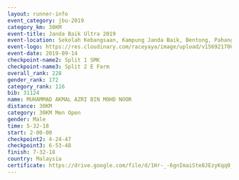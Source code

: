 ```yaml
---
layout: runner-info 
event_category: jbu-2019 
category_km: 30KM 
event-title: Janda Baik Ultra 2019  
event-location: Sekolah Kebangsaan, Kampung Janda Baik, Bentong, Pahang, Malaysia 
event-logo: https://res.cloudinary.com/raceyaya/image/upload/v1569217009/logo/janda-baik_vch1pc.jpg 
event-date: 2019-09-14 
checkpoint-name2: Split 1 SMK 
checkpoint-name3: Split 2 E Farm 
overall_rank: 228
gender_rank: 172
category_rank: 116
bib: 31124
name: MUHAMMAD AKMAL AZRI BIN MOHD NOOR
distance: 30KM
category: 30KM Men Open
gender: Male
time: 5-32-18
start: 2-00-00
checkpoint2: 4-24-47
checkpoint3: 6-53-48
finish: 7-32-18
country: Malaysia
certificate: https://drive.google.com/file/d/1Hr-_-6gnImaiSte8JEzyKqq0_7Hml5hF/view?usp=sharing
---
```

